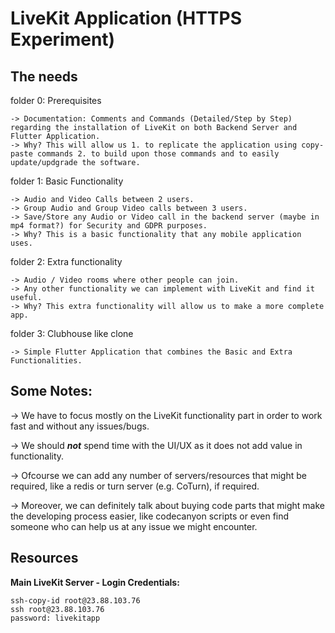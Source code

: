 # LiveKit Application (HTTPS Experiment)

## The needs
folder 0: Prerequisites

```
-> Documentation: Comments and Commands (Detailed/Step by Step) regarding the installation of LiveKit on both Backend Server and Flutter Application.
-> Why? This will allow us 1. to replicate the application using copy-paste commands 2. to build upon those commands and to easily update/updgrade the software.
```

folder 1: Basic Functionality

```
-> Audio and Video Calls between 2 users.
-> Group Audio and Group Video calls between 3 users.
-> Save/Store any Audio or Video call in the backend server (maybe in mp4 format?) for Security and GDPR purposes.
-> Why? This is a basic functionality that any mobile application uses.
```

folder 2: Extra functionality

```
-> Audio / Video rooms where other people can join.
-> Any other functionality we can implement with LiveKit and find it useful.
-> Why? This extra functionality will allow us to make a more complete app.
```

folder 3: Clubhouse like clone

```
-> Simple Flutter Application that combines the Basic and Extra Functionalities.
```


## Some Notes:

-> We have to focus mostly on the LiveKit functionality part in order to work fast and without any issues/bugs.

-> We should ***not*** spend time with the UI/UX as it does not add value in functionality.

-> Ofcourse we can add any number of servers/resources that might be required, like a redis or turn server (e.g. CoTurn), if required.

-> Moreover, we can definitely talk about buying code parts that might make the developing process easier, like codecanyon scripts or even find someone who can help us at any issue we might encounter.

## Resources

**Main LiveKit Server - Login Credentials:**
```
ssh-copy-id root@23.88.103.76
ssh root@23.88.103.76
password: livekitapp
```
